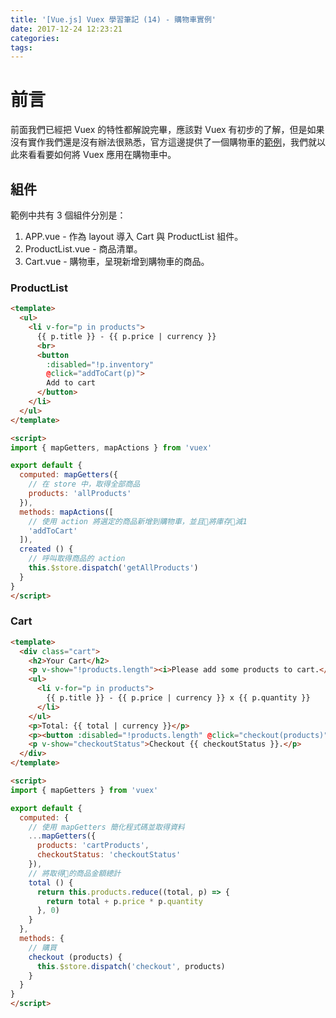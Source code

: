 ```yaml
---
title: '[Vue.js] Vuex 學習筆記 (14) - 購物車實例'
date: 2017-12-24 12:23:21
categories:
tags:
---
```


# 前言

前面我們已經把 Vuex 的特性都解說完畢，應該對 Vuex 有初步的了解，但是如果沒有實作我們還是沒有辦法很熟悉，官方這邊提供了一個購物車的[範例](https://github.com/vuejs/vuex/tree/dev/examples/shopping-cart)，我們就以此來看看要如何將 Vuex 應用在購物車中。

## 組件

範例中共有 3 個組件分別是：

1. APP.vue - 作為 layout 導入 Cart 與 ProductList 組件。
2. ProductList.vue - 商品清單。
3. Cart.vue - 購物車，呈現新增到購物車的商品。

### ProductList

```html
<template>
  <ul>
    <li v-for="p in products">
      {{ p.title }} - {{ p.price | currency }}
      <br>
      <button
        :disabled="!p.inventory"
        @click="addToCart(p)">
        Add to cart
      </button>
    </li>
  </ul>
</template>

<script>
import { mapGetters, mapActions } from 'vuex'

export default {
  computed: mapGetters({
    // 在 store 中，取得全部商品
    products: 'allProducts'
  }),
  methods: mapActions([
    // 使用 action 將選定的商品新增到購物車，並且將庫存減1
    'addToCart'
  ]),
  created () {
    // 呼叫取得商品的 action
    this.$store.dispatch('getAllProducts')
  }
}
</script>
```

### Cart

```html
<template>
  <div class="cart">
    <h2>Your Cart</h2>
    <p v-show="!products.length"><i>Please add some products to cart.</i></p>
    <ul>
      <li v-for="p in products">
        {{ p.title }} - {{ p.price | currency }} x {{ p.quantity }}
      </li>
    </ul>
    <p>Total: {{ total | currency }}</p>
    <p><button :disabled="!products.length" @click="checkout(products)">Checkout</button></p>
    <p v-show="checkoutStatus">Checkout {{ checkoutStatus }}.</p>
  </div>
</template>

<script>
import { mapGetters } from 'vuex'

export default {
  computed: {
    // 使用 mapGetters 簡化程式碼並取得資料
    ...mapGetters({
      products: 'cartProducts',
      checkoutStatus: 'checkoutStatus'
    }),
    // 將取得的商品金額總計
    total () {
      return this.products.reduce((total, p) => {
        return total + p.price * p.quantity
      }, 0)
    }
  },
  methods: {
    // 購買
    checkout (products) {
      this.$store.dispatch('checkout', products)
    }
  }
}
</script>
```

